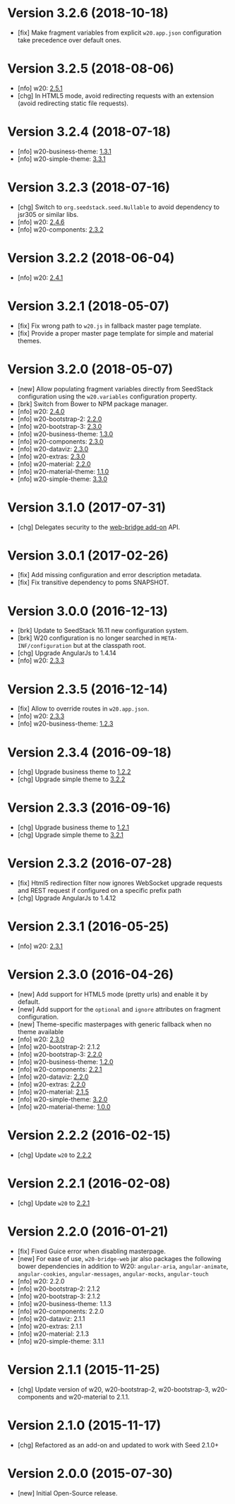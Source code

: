 # Version 3.2.6 (2018-10-18)

* [fix] Make fragment variables from explicit `w20.app.json` configuration take precedence over default ones.

# Version 3.2.5 (2018-08-06)

* [nfo] w20: [2.5.1](https://github.com/w20-framework/w20/releases/tag/v2.5.1)
* [chg] In HTML5 mode, avoid redirecting requests with an extension (avoid redirecting static file requests). 

# Version 3.2.4 (2018-07-18)

* [nfo] w20-business-theme: [1.3.1](https://github.com/w20-framework/w20-business-theme/releases/tag/v1.3.1)
* [nfo] w20-simple-theme: [3.3.1](https://github.com/w20-framework/w20-simple-theme/releases/v3.3.1)

# Version 3.2.3 (2018-07-16)

* [chg] Switch to `org.seedstack.seed.Nullable` to avoid dependency to jsr305 or similar libs.
* [nfo] w20: [2.4.6](https://github.com/w20-framework/w20/releases/tag/v2.4.6)
* [nfo] w20-components: [2.3.2](https://github.com/w20-framework/w20-components/releases/tag/v2.3.2)

# Version 3.2.2 (2018-06-04)

* [nfo] w20: [2.4.1](https://github.com/w20-framework/w20/releases/tag/v2.4.1)

# Version 3.2.1 (2018-05-07)

* [fix] Fix wrong path to `w20.js` in fallback master page template.
* [fix] Provide a proper master page template for simple and material themes.

# Version 3.2.0 (2018-05-07)

* [new] Allow populating fragment variables directly from SeedStack configuration using the `w20.variables` configuration property.
* [brk] Switch from Bower to NPM package manager.
* [nfo] w20: [2.4.0](https://github.com/w20-framework/w20/releases/tag/v2.4.0)
* [nfo] w20-bootstrap-2: [2.2.0](https://github.com/w20-framework/w20-bootstrap-2/releases/tag/v2.2.0)
* [nfo] w20-bootstrap-3: [2.3.0](https://github.com/w20-framework/w20-bootstrap-3/releases/tag/v2.3.0)
* [nfo] w20-business-theme: [1.3.0](https://github.com/w20-framework/w20-business-theme/releases/tag/v1.3.0)
* [nfo] w20-components: [2.3.0](https://github.com/w20-framework/w20-components/releases/tag/v2.3.0)
* [nfo] w20-dataviz: [2.3.0](https://github.com/w20-framework/w20-dataviz/releases/tag/v2.3.0)
* [nfo] w20-extras: [2.3.0](https://github.com/w20-framework/w20-extras/releases/tag/v2.3.0)
* [nfo] w20-material: [2.2.0](https://github.com/w20-framework/w20-material/releases/tag/v2.2.0)
* [nfo] w20-material-theme: [1.1.0](https://github.com/w20-framework/w20-material-theme/releases/tag/v1.1.0)
* [nfo] w20-simple-theme: [3.3.0](https://github.com/w20-framework/w20-simple-theme/releases/v3.3.0)

# Version 3.1.0 (2017-07-31)

* [chg] Delegates security to the [web-bridge add-on](https://github.com/seedstack/web-bridge) API.

# Version 3.0.1 (2017-02-26)

* [fix] Add missing configuration and error description metadata.
* [fix] Fix transitive dependency to poms SNAPSHOT.

# Version 3.0.0 (2016-12-13)

* [brk] Update to SeedStack 16.11 new configuration system.
* [brk] W20 configuration is no longer searched in `META-INF/configuration` but at the classpath root.
* [chg] Upgrade AngularJs to 1.4.14
* [nfo] w20: [2.3.3](https://github.com/seedstack/w20/releases/tag/v2.3.3)

# Version 2.3.5 (2016-12-14)

* [fix] Allow to override routes in `w20.app.json`.
* [nfo] w20: [2.3.3](https://github.com/seedstack/w20/releases/tag/v2.3.3)
* [nfo] w20-business-theme: [1.2.3](https://github.com/seedstack/w20/releases/tag/v1.2.3)

# Version 2.3.4 (2016-09-18)

* [chg] Upgrade business theme to [1.2.2](https://github.com/seedstack/w20-business-theme/releases/tag/v1.2.2)
* [chg] Upgrade simple theme to [3.2.2](https://github.com/seedstack/w20-simple-theme/releases/tag/v3.2.2)

# Version 2.3.3 (2016-09-16)

* [chg] Upgrade business theme to [1.2.1](https://github.com/seedstack/w20-business-theme/releases/tag/v1.2.1)
* [chg] Upgrade simple theme to [3.2.1](https://github.com/seedstack/w20-simple-theme/releases/tag/v3.2.1)

# Version 2.3.2 (2016-07-28)

* [fix] Html5 redirection filter now ignores WebSocket upgrade requests and REST request if configured on a specific prefix path
* [chg] Upgrade AngularJs to 1.4.12

# Version 2.3.1 (2016-05-25)

* [nfo] w20: [2.3.1](https://github.com/seedstack/w20/releases/tag/v2.3.1)

# Version 2.3.0 (2016-04-26)

* [new] Add support for HTML5 mode (pretty urls) and enable it by default.
* [new] Add support for the `optional` and `ignore` attributes on fragment configuration.
* [new] Theme-specific masterpages with generic fallback when no theme available
* [nfo] w20: [2.3.0](https://github.com/seedstack/w20/releases/tag/v2.3.0)
* [nfo] w20-bootstrap-2: 2.1.2
* [nfo] w20-bootstrap-3: [2.2.0](https://github.com/seedstack/w20-bootstrap-3/releases/tag/v2.2.0)
* [nfo] w20-business-theme: [1.2.0](https://github.com/seedstack/w20-business-theme/releases/tag/v1.2.0)
* [nfo] w20-components: [2.2.1](https://github.com/seedstack/w20-components/releases/tag/v2.2.1)
* [nfo] w20-dataviz: [2.2.0](https://github.com/seedstack/w20-dataviz/releases/tag/v2.2.0)
* [nfo] w20-extras: [2.2.0](https://github.com/seedstack/w20-extras/releases/tag/v2.2.0)
* [nfo] w20-material: [2.1.5](https://github.com/seedstack/w20-material/releases/tag/v2.1.5)
* [nfo] w20-simple-theme: [3.2.0](https://github.com/seedstack/w20-simple-theme/releases/v3.2.0)
* [nfo] w20-material-theme: [1.0.0](https://github.com/seedstack/w20-material-theme/releases/tag/v1.0.0)

# Version 2.2.2 (2016-02-15)

* [chg] Update `w20` to [2.2.2](https://github.com/seedstack/w20/releases/tag/v2.2.2)

# Version 2.2.1 (2016-02-08)

* [chg] Update `w20` to [2.2.1](https://github.com/seedstack/w20/releases/tag/v2.2.1)

# Version 2.2.0 (2016-01-21)

* [fix] Fixed Guice error when disabling masterpage.
* [new] For ease of use, `w20-bridge-web` jar also packages the following bower dependencies in addition to W20: `angular-aria`, `angular-animate`, `angular-cookies`, `angular-messages`, `angular-mocks`, `angular-touch`
* [nfo] w20: 2.2.0
* [nfo] w20-bootstrap-2: 2.1.2
* [nfo] w20-bootstrap-3: 2.1.2
* [nfo] w20-business-theme: 1.1.3
* [nfo] w20-components: 2.2.0
* [nfo] w20-dataviz: 2.1.1
* [nfo] w20-extras: 2.1.1
* [nfo] w20-material: 2.1.3
* [nfo] w20-simple-theme: 3.1.1

# Version 2.1.1 (2015-11-25)

* [chg] Update version of w20, w20-bootstrap-2, w20-bootstrap-3, w20-components and w20-material to 2.1.1.

# Version 2.1.0 (2015-11-17)

* [chg] Refactored as an add-on and updated to work with Seed 2.1.0+

# Version 2.0.0 (2015-07-30)

* [new] Initial Open-Source release.
